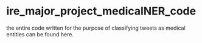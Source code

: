 # ire_major_project_medicalNER_code

the entire code written for the purpose of classifying tweets as medical entities can be found here.
